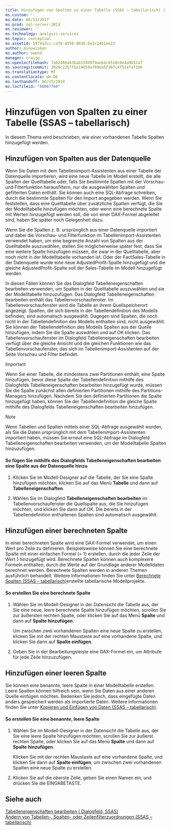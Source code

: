 ```yaml
---
title: Hinzufügen von Spalten zu einer Tabelle (SSAS – tabellarisch) | Microsoft-Dokumentation
ms.custom: ''
ms.date: 06/13/2017
ms.prod: sql-server-2014
ms.reviewer: ''
ms.technology: analysis-services
ms.topic: conceptual
ms.assetid: 5974a3cc-caf8-4558-8836-6e3c24b1ee23
author: minewiskan
ms.author: owend
manager: craigg
ms.openlocfilehash: 7a62460a63bab15499f9aeb4c6510c0e4a9652a7
ms.sourcegitcommit: 3026c22b7fba19059a769ea5f367c4f51efaf286
ms.translationtype: MT
ms.contentlocale: de-DE
ms.lasthandoff: 06/15/2019
ms.locfileid: "66067768"
---
```

# <a name="add-columns-to-a-table-ssas-tabular"></a>Hinzufügen von Spalten zu einer Tabelle (SSAS – tabellarisch)
  In diesem Thema wird beschrieben, wie einer vorhandenen Tabelle Spalten hinzugefügt werden.  
  
## <a name="add-columns-from-the-data-source"></a>Hinzufügen von Spalten aus der Datenquelle  
 Wenn Sie Daten mit dem Tabellenimport-Assistenten aus einer Tabelle der Datenquelle importieren, wird eine neue Tabelle im Modell erstellt, die alle Spalten der Quelltabelle oder, falls Sie bestimmte Spalten mit der Vorschau- und Filterfunktion herausfiltern, nur die ausgewählten Spalten und gefilterten Daten enthält. Sie können auch eine SQL-Abfrage schreiben, durch die bestimmte Spalten für den Import angegeben werden. Wenn Sie feststellen, dass eine Quelltabelle über zusätzliche Spalten verfügt, die Sie der Modelltabelle hinzufügen möchten, oder wenn eine berechnete Spalte mit Werten hinzugefügt werden soll, die von einer DAX-Formel abgeleitet sind, haben Sie später noch Gelegenheit dazu.  
  
 Wenn Sie die Spalten z. B. ursprünglich aus einer Datenquelle importiert und dabei die Vorschau- und Filterfunktion im Tabellenimport-Assistenten verwendet haben, um eine begrenzte Anzahl von Spalten aus der Quelltabelle auszuwählen, stellen Sie möglicherweise später fest, dass Sie eine weitere Spalte hinzufügen müssen, die zwar in der Quelltabelle, aber noch nicht in der Modelltabelle vorhanden ist. Oder der FactSales-Tabelle in der Datenquelle wurde eine neue AdjustedProfit-Spalte hinzugefügt und die gleiche AdjustedProfit-Spalte soll der Sales-Tabelle im Modell hinzugefügt werden.  
  
 In diesen Fällen können Sie das Dialogfeld Tabelleneigenschaften bearbeiten verwenden, um Spalten in der Quelltabelle auszuwählen und sie der Modelltabelle hinzuzufügen. Das Dialogfeld Tabelleneigenschaften bearbeiten enthält das Tabellenvorschaufenster. Im Tabellenvorschaufenster wird die Tabelle an ihrem Quellspeicherort angezeigt. Spalten, die sich bereits in der Tabellendefinition des Modells befinden, sind automatisch ausgewählt. Dagegen sind Spalten, die noch nicht in der Tabellendefinition des Modells enthalten sind, nicht ausgewählt. Sie können der Tabellendefinition des Modells Spalten aus der Quelle hinzufügen, indem Sie die Spalte auswählen und auf OK klicken. Das Tabellenvorschaufenster im Dialogfeld Tabelleneigenschaften bearbeiten verfügt über die gleiche Ansicht und die gleichen Funktionen wie das Tabellenvorschaufenster, das sich im Tabellenimport-Assistenten auf der Seite Vorschau und Filter befindet.  
  
> [!IMPORTANT]  
>  Wenn Sie einer Tabelle, die mindestens zwei Partitionen enthält, eine Spalte hinzufügen, bevor diese Spalte der Tabellendefinition mithilfe des Dialogfelds Tabelleneigenschaften bearbeiten hinzugefügt wurde, müssen Sie die Spalte zunächst allen definierten Partitionen mithilfe des Partitions-Managers hinzufügen. Nachdem Sie den definierten Partitionen die Spalte hinzugefügt haben, können Sie der Tabellendefinition die gleiche Spalte mithilfe des Dialogfelds Tabelleneigenschaften bearbeiten hinzufügen.  
  
> [!NOTE]  
>  Wenn Tabellen und Spalten mittels einer SQL-Abfrage ausgewählt wurden, als Sie die Daten ursprünglich mit dem Tabellenimport-Assistenten importiert haben, müssen Sie erneut eine SQL-Abfrage im Dialogfeld Tabelleneigenschaften bearbeiten verwenden, um der Modelltabelle Spalten hinzuzufügen.  
  
#### <a name="to-add-a-column-from-the-data-source-by-using-the-edit-table-properties-dialog-box"></a>So fügen Sie mithilfe des Dialogfelds Tabelleneigenschaften bearbeiten eine Spalte aus der Datenquelle hinzu  
  
1.  Klicken Sie im Modell-Designer auf die Tabelle, der Sie eine Spalte hinzufügen möchten, klicken Sie auf das Menü **Tabelle** und dann auf  **Tabelleneigenschaften**.  
  
2.  Wählen Sie im Dialogfeld **Tabelleneigenschaften bearbeiten** im Tabellenvorschaufenster die Quellspalte aus, die Sie hinzufügen möchten, und klicken Sie dann auf OK. Die bereits in der Tabellendefinition enthaltenen Spalten sind automatisch ausgewählt.  
  
## <a name="add-a-calculated-column"></a>Hinzufügen einer berechneten Spalte  
 In einer berechneten Spalte wird eine DAX-Formel verwendet, um einen Wert pro Zeile zu definieren. Beispielsweise können Sie eine berechnete Spalte mit einer einfachen Formel (= 1) erstellen, durch die jeder Zeile der Wert 1 hinzugefügt wird. Berechnete Spalten können auch komplexere Formeln enthalten, durch die Werte auf der Grundlage anderer Modelldaten berechnet werden. Berechnete Spalten werden in anderen Themen ausführlich behandelt. Weitere Informationen finden Sie unter [Berechnete Spalten &#40;SSAS – tabellarisch&#41;](ssas-calculated-columns.md)erstellte tabellarische Modellprojekte.  
  
#### <a name="to-create-a-calculated-column"></a>So erstellen Sie eine berechnete Spalte  
  
1.  Wählen Sie im Modell-Designer in der Datensicht die Tabelle aus, der Sie eine neue, leere berechnete Spalte hinzufügen möchten, scrollen Sie zur äußersten rechten Spalte, oder klicken Sie auf das Menü **Spalte** und dann auf **Spalte hinzufügen**.  
  
     Um zwischen zwei vorhandenen Spalten eine neue Spalte zu erstellen, klicken Sie mit der rechten Maustaste auf eine vorhandene Spalte, und klicken Sie dann auf **Spalte einfügen**.  
  
2.  Geben Sie in der Bearbeitungsleiste eine DAX-Formel ein, um Attribute für jede Zeile hinzuzufügen.  
  
## <a name="add-a-blank-column"></a>Hinzufügen einer leeren Spalte  
 Sie können eine benannte, leere Spalte in einer Modelltabelle erstellen. Leere Spalten können hilfreich sein, wenn Sie Daten aus einer anderen Quelle einfügen möchten. Bedenken Sie jedoch, dass eingefügte Daten anders gespeichert werden als importierte Daten. Weitere Informationen finden Sie unter [Kopieren und Einfügen von Daten &#40;SSAS – tabellarisch&#41;](../copy-and-paste-data-ssas-tabular.md).  
  
#### <a name="to-create-a-named-blank-column"></a>So erstellen Sie eine benannte, leere Spalte  
  
1.  Wählen Sie im Modell-Designer in der Datensicht die Tabelle aus, der Sie eine leere Spalte hinzufügen möchten, scrollen Sie zur äußerst rechten Spalte, oder klicken Sie auf das Menü **Spalte** und dann auf **Spalte hinzufügen**.  
  
     Klicken Sie mit der rechten Maustaste auf eine vorhandene Spalte, und klicken Sie dann auf **Spalte einfügen**, um zwischen zwei vorhandenen Spalten eine neue Spalte zu erstellen.  
  
2.  Klicken Sie auf die oberste Zelle, geben Sie einen Namen ein, und drücken Sie die EINGABETASTE.  
  
## <a name="see-also"></a>Siehe auch  
 [Tabelleneigenschaften bearbeiten &#40; Dialogfeld, SSAS&#41;](../edit-table-properties-dialog-box-ssas.md)   
 [Ändern von Tabellen-, Spalten- oder Zeilenfilterzuordnungen &#40;SSAS – tabellarisch&#41;](change-table-column-or-row-filter-mappings-ssas-tabular.md)  
  
  
